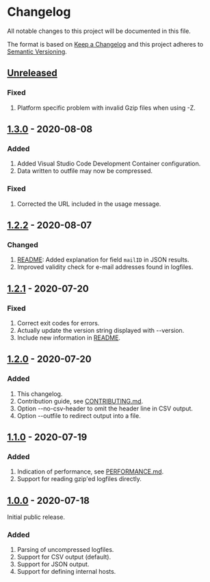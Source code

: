 # Changelog

All notable changes to this project will be documented in this file.

The format is based on [Keep a Changelog](https://keepachangelog.com/en/1.1.0/) and this project adheres to [Semantic Versioning](https://semver.org/spec/v2.0.0.html).

## [Unreleased]

### Fixed

1. Platform specific problem with invalid Gzip files when using -Z.

## [1.3.0] - 2020-08-08

### Added

1. Added Visual Studio Code Development Container configuration.
1. Data written to outfile may now be compressed.

### Fixed

1. Corrected the URL included in the usage message.

## [1.2.2] - 2020-08-07

### Changed

1. [README]: Added explanation for field `mailID` in JSON results.
1. Improved validity check for e-mail addresses found in logfiles.

## [1.2.1] - 2020-07-20

### Fixed

1. Correct exit codes for errors.
1. Actually update the version string displayed with --version.
1. Include new information in [README].

## [1.2.0] - 2020-07-20

### Added

1. This changelog.
1. Contribution guide, see [CONTRIBUTING.md](CONTRIBUTING.md).
1. Option --no-csv-header to omit the header line in CSV output.
1. Option --outfile to redirect output into a file.

## [1.1.0] - 2020-07-19

### Added

1. Indication of performance, see [PERFORMANCE.md](PERFORMANCE.md).
1. Support for reading gzip'ed logfiles directly.

## [1.0.0] - 2020-07-18

Initial public release.

### Added

1. Parsing of uncompressed logfiles.
1. Support for CSV output (default).
1. Support for JSON output.
1. Support for defining internal hosts.

[Unreleased]: https://gitlab.com/rbrt-weiler/sophos-sg-smtp-logparser/-/compare/v1.3.0...master
[1.3.0]: https://gitlab.com/rbrt-weiler/sophos-sg-smtp-logparser/-/compare/v1.2.2...v1.3.0
[1.2.2]: https://gitlab.com/rbrt-weiler/sophos-sg-smtp-logparser/-/compare/v1.2.1...v1.2.2
[1.2.1]: https://gitlab.com/rbrt-weiler/sophos-sg-smtp-logparser/-/compare/v1.2.0...v1.2.1
[1.2.0]: https://gitlab.com/rbrt-weiler/sophos-sg-smtp-logparser/-/compare/v1.1.0...v1.2.0
[1.1.0]: https://gitlab.com/rbrt-weiler/sophos-sg-smtp-logparser/-/compare/v1.0.0...v1.1.0
[1.0.0]: https://gitlab.com/rbrt-weiler/sophos-sg-smtp-logparser/-/tree/v1.0.0
[README]: README.md
